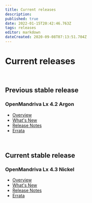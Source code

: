 ```yaml
---
title: Current releases
description: 
published: true
date: 2022-01-15T20:42:46.763Z
tags: releases
editor: markdown
dateCreated: 2020-09-08T07:13:51.704Z
---
```


# Current releases
<br>

## Previous stable release
### OpenMandriva Lx 4.2 Argon
- [Overview](/releases/omlx42/)
- [What's New](/releases/omlx42/new)
- [Release Notes](/releases/omlx42/notes)
- [Errata](/releases/omlx42/errata)
<br>

## Current stable release
### OpenMandriva Lx 4.3 Nickel
- [Overview](/releases/omlx43)
- [What's New](/releases/omlx43/new)
- [Release Notes](/releases/omlx43/notes)
- [Errata](/releases/omlx43/errata)
<br>

